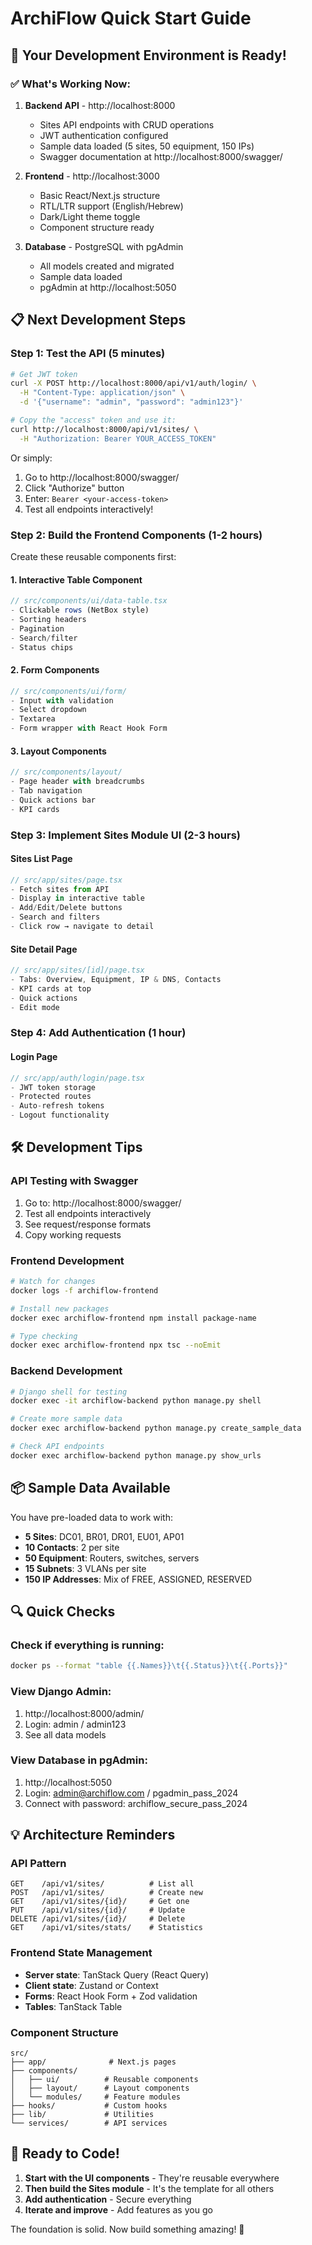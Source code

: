# ArchiFlow Quick Start Guide

## 🚀 Your Development Environment is Ready!

### ✅ What's Working Now:

1. **Backend API** - http://localhost:8000
   - Sites API endpoints with CRUD operations
   - JWT authentication configured
   - Sample data loaded (5 sites, 50 equipment, 150 IPs)
   - Swagger documentation at http://localhost:8000/swagger/

2. **Frontend** - http://localhost:3000
   - Basic React/Next.js structure
   - RTL/LTR support (English/Hebrew)
   - Dark/Light theme toggle
   - Component structure ready

3. **Database** - PostgreSQL with pgAdmin
   - All models created and migrated
   - Sample data loaded
   - pgAdmin at http://localhost:5050

## 📋 Next Development Steps

### Step 1: Test the API (5 minutes)
```bash
# Get JWT token
curl -X POST http://localhost:8000/api/v1/auth/login/ \
  -H "Content-Type: application/json" \
  -d '{"username": "admin", "password": "admin123"}'

# Copy the "access" token and use it:
curl http://localhost:8000/api/v1/sites/ \
  -H "Authorization: Bearer YOUR_ACCESS_TOKEN"
```

Or simply:
1. Go to http://localhost:8000/swagger/
2. Click "Authorize" button
3. Enter: `Bearer <your-access-token>`
4. Test all endpoints interactively!

### Step 2: Build the Frontend Components (1-2 hours)

Create these reusable components first:

#### 1. Interactive Table Component
```typescript
// src/components/ui/data-table.tsx
- Clickable rows (NetBox style)
- Sorting headers
- Pagination
- Search/filter
- Status chips
```

#### 2. Form Components
```typescript
// src/components/ui/form/
- Input with validation
- Select dropdown
- Textarea
- Form wrapper with React Hook Form
```

#### 3. Layout Components
```typescript
// src/components/layout/
- Page header with breadcrumbs
- Tab navigation
- Quick actions bar
- KPI cards
```

### Step 3: Implement Sites Module UI (2-3 hours)

#### Sites List Page
```typescript
// src/app/sites/page.tsx
- Fetch sites from API
- Display in interactive table
- Add/Edit/Delete buttons
- Search and filters
- Click row → navigate to detail
```

#### Site Detail Page
```typescript
// src/app/sites/[id]/page.tsx
- Tabs: Overview, Equipment, IP & DNS, Contacts
- KPI cards at top
- Quick actions
- Edit mode
```

### Step 4: Add Authentication (1 hour)

#### Login Page
```typescript
// src/app/auth/login/page.tsx
- JWT token storage
- Protected routes
- Auto-refresh tokens
- Logout functionality
```

## 🛠️ Development Tips

### API Testing with Swagger
1. Go to: http://localhost:8000/swagger/
2. Test all endpoints interactively
3. See request/response formats
4. Copy working requests

### Frontend Development
```bash
# Watch for changes
docker logs -f archiflow-frontend

# Install new packages
docker exec archiflow-frontend npm install package-name

# Type checking
docker exec archiflow-frontend npx tsc --noEmit
```

### Backend Development
```bash
# Django shell for testing
docker exec -it archiflow-backend python manage.py shell

# Create more sample data
docker exec archiflow-backend python manage.py create_sample_data

# Check API endpoints
docker exec archiflow-backend python manage.py show_urls
```

## 📦 Sample Data Available

You have pre-loaded data to work with:

- **5 Sites**: DC01, BR01, DR01, EU01, AP01
- **10 Contacts**: 2 per site
- **50 Equipment**: Routers, switches, servers
- **15 Subnets**: 3 VLANs per site
- **150 IP Addresses**: Mix of FREE, ASSIGNED, RESERVED

## 🔍 Quick Checks

### Check if everything is running:
```bash
docker ps --format "table {{.Names}}\t{{.Status}}\t{{.Ports}}"
```

### View Django Admin:
1. http://localhost:8000/admin/
2. Login: admin / admin123
3. See all data models

### View Database in pgAdmin:
1. http://localhost:5050
2. Login: admin@archiflow.com / pgadmin_pass_2024
3. Connect with password: archiflow_secure_pass_2024

## 💡 Architecture Reminders

### API Pattern
```
GET    /api/v1/sites/          # List all
POST   /api/v1/sites/          # Create new
GET    /api/v1/sites/{id}/     # Get one
PUT    /api/v1/sites/{id}/     # Update
DELETE /api/v1/sites/{id}/     # Delete
GET    /api/v1/sites/stats/    # Statistics
```

### Frontend State Management
- **Server state**: TanStack Query (React Query)
- **Client state**: Zustand or Context
- **Forms**: React Hook Form + Zod validation
- **Tables**: TanStack Table

### Component Structure
```
src/
├── app/              # Next.js pages
├── components/
│   ├── ui/          # Reusable components
│   ├── layout/      # Layout components
│   └── modules/     # Feature modules
├── hooks/           # Custom hooks
├── lib/             # Utilities
└── services/        # API services
```

## 🚦 Ready to Code!

1. **Start with the UI components** - They're reusable everywhere
2. **Then build the Sites module** - It's the template for all others
3. **Add authentication** - Secure everything
4. **Iterate and improve** - Add features as you go

The foundation is solid. Now build something amazing! 🚀